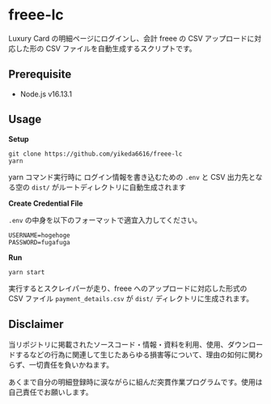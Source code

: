# freee-lc

Luxury Card の明細ページにログインし、会計 freee の CSV アップロードに対応した形の CSV ファイルを自動生成するスクリプトです。

## Prerequisite

- Node.js v16.13.1

## Usage

**Setup**

```
git clone https://github.com/yikeda6616/freee-lc
yarn
```

yarn コマンド実行時に ログイン情報を書き込むための `.env` と CSV 出力先となる空の `dist/` がルートディレクトリに自動生成されます

**Create Credential File**

`.env` の中身を以下のフォーマットで適宜入力してください。

```
USERNAME=hogehoge
PASSWORD=fugafuga
```

**Run**

```
yarn start
```

実行するとスクレイパーが走り、freee へのアップロードに対応した形式の CSV ファイル `payment_details.csv` が `dist/` ディレクトリに生成されます。

## Disclaimer

当リポジトリに掲載されたソースコード・情報・資料を利用、使用、ダウンロードするなどの行為に関連して生じたあらゆる損害等について、理由の如何に関わらず、一切責任を負いかねます。

あくまで自分の明細登録時に涙ながらに組んだ突貫作業プログラムです。使用は自己責任でお願いします。
